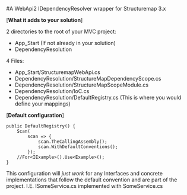 #A WebApi2 IDependencyResolver wrapper for Structuremap 3.x

[**What it adds to your solution**]

2 directories to the root of your MVC project:

* App_Start (If not already in your solution)
* DependencyResolution

4 Files:

* App_Start/StructuremapWebApi.cs
* DependencyResolution/StructureMapDependencyScope.cs
* DependencyResolution/StructureMapScopeModule.cs 
* DependencyResolution/IoC.cs 
* DependencyResolution/DefaultRegistry.cs (This is where you would define your mappings)


[**Default configuration**]

	public DefaultRegistry() {
		Scan(
			scan => {
				scan.TheCallingAssembly();
				scan.WithDefaultConventions();
			});
		//For<IExample>().Use<Example>();
	}

This configuration will *just work* for any Interfaces and concrete implementations that follow the default convention and are part of the project. I.E. ISomeService.cs implemented with SomeService.cs
